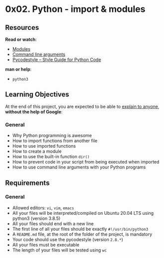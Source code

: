 
# 0x02. Python - import & modules
## Resources

**Read or watch**:

-   [Modules](https://intranet.hbtn.io/rltoken/4SOY6RYv_fYUM-4NNB3Abg "Modules")
-   [Command line arguments](https://intranet.hbtn.io/rltoken/pIjNhhRLMFfHoqcTM7u3_A "Command line arguments")
-   [Pycodestyle – Style Guide for Python Code](https://intranet.hbtn.io/rltoken/ngVTmU2SAH3NW1Z2IGqmLA "Pycodestyle -- Style Guide for Python Code")

**man or help**:

-   `python3`

## Learning Objectives

At the end of this project, you are expected to be able to  [explain to anyone](https://intranet.hbtn.io/rltoken/GzK0HyXjvp5fcKQiiTyLRQ "explain to anyone"),  **without the help of Google**:

### General

-   Why Python programming is awesome
-   How to import functions from another file
-   How to use imported functions
-   How to create a module
-   How to use the built-in function  `dir()`
-   How to prevent code in your script from being executed when imported
-   How to use command line arguments with your Python programs

## Requirements

### General

-   Allowed editors:  `vi`,  `vim`,  `emacs`
-   All your files will be interpreted/compiled on Ubuntu 20.04 LTS using python3 (version 3.8.5)
-   All your files should end with a new line
-   The first line of all your files should be exactly  `#!/usr/bin/python3`
-   A  `README.md`  file, at the root of the folder of the project, is mandatory
-   Your code should use the pycodestyle (version  `2.8.*`)
-   All your files must be executable
-   The length of your files will be tested using  `wc`

